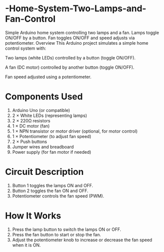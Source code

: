 # -Home-System-Two-Lamps-and-Fan-Control
Simple Arduino home system controlling two lamps and a fan. Lamps toggle ON/OFF by a button. Fan toggles ON/OFF and speed adjusts via potentiometer.
Overview
This Arduino project simulates a simple home control system with:

Two lamps (white LEDs) controlled by a button (toggle ON/OFF).

A fan (DC motor) controlled by another button (toggle ON/OFF).

Fan speed adjusted using a potentiometer.

# Components Used
 1. Arduino Uno (or compatible)
 2. 2 × White LEDs (representing lamps)
 3. 2 × 220Ω resistors
 4. 1 × DC motor (fan)
 5. 1 × NPN transistor or motor driver (optional, for motor control)
 6. 1 × Potentiometer (to adjust fan speed)
 7. 2 × Push buttons
 8. Jumper wires and breadboard
 9. Power supply (for fan motor if needed)

# Circuit Description
 1. Button 1 toggles the lamps ON and OFF.
 2. Button 2 toggles the fan ON and OFF.
 3. Potentiometer controls the fan speed (PWM).

# How It Works
 1. Press the lamp button to switch the lamps ON or OFF.
 2. Press the fan button to start or stop the fan.
 3. Adjust the potentiometer knob to increase or decrease the fan speed when it is ON.

